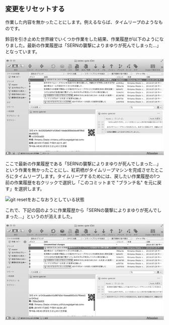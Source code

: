 変更をリセットする
------------------

作業した内容を無かったことにします。例えるならば、タイムリープのようなものです。

鈴羽を引き止めた世界線でいくつか作業をした結果、作業履歴が以下のようになりました。最新の作業履歴は「SERNの襲撃によりまゆりが死んでしまった…」となっています。

![鈴羽を引き止めた世界線でいくつか作業した後の状態](images/ch3/git-reset-before.jpg)

ここで最新の作業履歴である「SERNの襲撃によりまゆりが死んでしまった…」という作業を無かったことにし、紅莉栖がタイムリープマシンを完成させたところにタイムリープします。タイムリープするためには、戻したい作業履歴の1つ前の作業履歴を右クリックで選択し「このコミットまで
"ブランチ名" を元に戻す」を選択します。

![git
resetをおこなおうとしている状態](images/ch3/git-reset-right-click.jpg)

これで、下記の図のように作業履歴から「SERNの襲撃によりまゆりが死んでしまった…」というのが消えました。

![git resetをした後の状態](images/ch3/git-reset-after.jpg)
